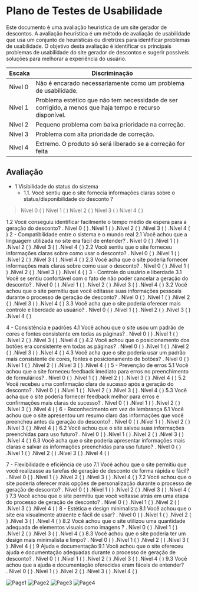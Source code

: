 # Plano de Testes de Usabilidade

Este documento é uma avaliação heurística de um site gerador de descontos. A avaliação heurística é um método de avaliação de usabilidade que usa um conjunto de heurísticas ou diretrizes para identificar problemas de usabilidade. O objetivo desta avaliação é identificar os principais problemas de usabilidade do site gerador de descontos e sugerir possíveis soluções para melhorar a experiência do usuário. 

|Escaka|Discriminação|
|------|-------------|
|Nível 0|Não é encarado necessariamente como um problema de usabilidade. |
|Nível 1|Problema estético que não tem necessidade de ser corrigido, a menos que haja tempo e recurso disponível. |
|Nível 2|Pequeno problema com baixa prioridade na correção. |
|Nível 3| Problema com alta prioridade de correção. |
|Nível 4|Extremo. O produto só será liberado se a correção for feita|

## Avaliação

- 1 Visibilidade do status do sistema
   - 1.1.	Você sentiu que o site fornecia informações claras sobre o status/disponibilidade do desconto ?

>Nível 0 (  )    Nível 1 (  )    Nível 2 (  )    Nível 3 (  )      Nível 4 (  )

1.2	Você conseguiu identificar facilmente o tempo médio de espera para a geração do desconto?
      . Nível 0 (  )    .Nível 1 (  )    .Nível 2 (  )    .Nível 3 (  )      .Nível 4 (  )
2 - Compatibilidade entre o sistema e o mundo real
2.1 Você achou que a linguagem utilizada no site era fácil de entender?
    . Nível 0 (  )    .Nível 1 (  )    .Nível 2 (  )    .Nível 3 (  )      .Nível 4 (  )
2.2 Você sentiu que o site forneceu informações claras sobre como usar o desconto?
    . Nível 0 (  )    .Nível 1 (  )    .Nível 2 (  )    .Nível 3 (  )      .Nível 4 (  )
2.3 Você acha que o site poderia fornecer informações mais claras sobre como usar o desconto?
    . Nível 0 (  )    .Nível 1 (  )    .Nível 2 (  )    .Nível 3 (  )      .Nível 4 (  )
3 - Controle do usuário e liberdade
3.1 Você se sentiu confortável com o fato de não poder cancelar a geração do desconto?
    . Nível 0 (  )    .Nível 1 (  )    .Nível 2 (  )    .Nível 3 (  )      .Nível 4 (  )
3.2 Você achou que o site permitiu que você editasse suas informações pessoais durante o processo de geração de desconto?
    . Nível 0 (  )    .Nível 1 (  )    .Nível 2 (  )    .Nível 3 (  )      .Nível 4 (  )
3.3 Você acha que o site poderia oferecer mais controle e liberdade ao usuário?
    . Nível 0 (  )    .Nível 1 (  )    .Nível 2 (  )    .Nível 3 (  )      .Nível 4 (  )

4 - Consistência e padrões
4.1 Você achou que o site usou um padrão de cores e fontes consistente em todas as páginas?
    . Nível 0 (  )    .Nível 1 (  )    .Nível 2 (  )    .Nível 3 (  )      .Nível 4 (  )
4.2 Você achou que o posicionamento dos botões era consistente em todas as páginas?
    . Nível 0 (  )    .Nível 1 (  )    .Nível 2 (  )    .Nível 3 (  )      .Nível 4 (  )
4.3 Você acha que o site poderia usar um padrão mais consistente de cores, fontes e posicionamento de botões?
    . Nível 0 (  )    .Nível 1 (  )    .Nível 2 (  )    .Nível 3 (  )      .Nível 4 (  )
5 - Prevenção de erros
5.1 Você achou que o site forneceu feedback imediato para erros no preenchimento de formulários?
    . Nível 0 (  )    .Nível 1 (  )    .Nível 2 (  )    .Nível 3 (  )      .Nível 4 (  )
5.2 Você recebeu uma confirmação clara de sucesso após a geração do desconto?
    . Nível 0 (  )    .Nível 1 (  )    .Nível 2 (  )    .Nível 3 (  )      .Nível 4 (  )
5.3 Você acha que o site poderia fornecer feedback melhor para erros e confirmações mais claras de sucesso?
    . Nível 0 (  )    .Nível 1 (  )    .Nível 2 (  )    .Nível 3 (  )      .Nível 4 (  )
6 - Reconhecimento em vez de lembrança
6.1 Você achou que o site apresentou um resumo claro das informações que você preencheu antes da geração do desconto?
    . Nível 0 (  )    .Nível 1 (  )    .Nível 2 (  )    .Nível 3 (  )      .Nível 4 (  )
6.2 Você achou que o site salvou suas informações preenchidas para uso futuro?
    . Nível 0 (  )    .Nível 1 (  )    .Nível 2 (  )    .Nível 3 (  )      .Nível 4 (  )
6.3 Você acha que o site poderia apresentar informações mais claras e salvar as informações preenchidas para uso futuro? 
 . Nível 0 (  )    .Nível 1 (  )    .Nível 2 (  )    .Nível 3 (  )      .Nível 4 (  )

7 - Flexibilidade e eficiência de uso
7.1 Você achou que o site permitiu que você realizasse as tarefas de geração de desconto de forma rápida e fácil?
    . Nível 0 (  )    .Nível 1 (  )    .Nível 2 (  )    .Nível 3 (  )      .Nível 4 (  )
7.2 Você achou que o site poderia oferecer mais opções de personalização durante o processo de geração de desconto?
    . Nível 0 (  )    .Nível 1 (  )    .Nível 2 (  )    .Nível 3 (  )      .Nível 4 (  )
7.3 Você achou que o site permitiu que você voltasse atrás em uma etapa do processo de geração de desconto?
    . Nível 0 (  )    .Nível 1 (  )    .Nível 2 (  )    .Nível 3 (  )      .Nível 4 (  )
8 - Estética e design minimalista
8.1 Você achou que o site era visualmente atraente e fácil de usar?
    . Nível 0 (  )    .Nível 1 (  )    .Nível 2 (  )    .Nível 3 (  )      .Nível 4 (  )
8.2 Você achou que o site utilizou uma quantidade adequada de elementos visuais como imagens ?
    . Nível 0 (  )    .Nível 1 (  )    .Nível 2 (  )    .Nível 3 (  )      .Nível 4 (  )
8.3 Você achou que o site poderia ter um design mais minimalista e limpo?
    . Nível 0 (  )    .Nível 1 (  )    .Nível 2 (  )    .Nível 3 (  )      .Nível 4 (  )
9 Ajuda e documentação
9.1 Você achou que o site ofereceu ajuda e documentação adequadas durante o processo de geração de desconto?
    . Nível 0 (  )    .Nível 1 (  )    .Nível 2 (  )    .Nível 3 (  )      .Nível 4 (  )
9.3 Você achou que a ajuda e documentação oferecidas eram fáceis de entender?  
. Nível 0 (  )    .Nível 1 (  )    .Nível 2 (  )    .Nível 3 (  )      .Nível 4 (  )


                                      
                                       




![Page1](https://user-images.githubusercontent.com/129917490/232896579-14eeab9f-c8c0-4320-a818-8c065214d145.jpeg)
![Page2](https://user-images.githubusercontent.com/129917490/232896618-e9698685-2da6-4b41-904f-b544268fc4af.jpeg)
![Page3](https://user-images.githubusercontent.com/129917490/232896675-1309098e-1f68-4643-b577-f78d62589843.jpeg)
![Page4](https://user-images.githubusercontent.com/129917490/232896697-d08e7aa9-0215-4636-89c8-cf80704e81a8.jpeg)


